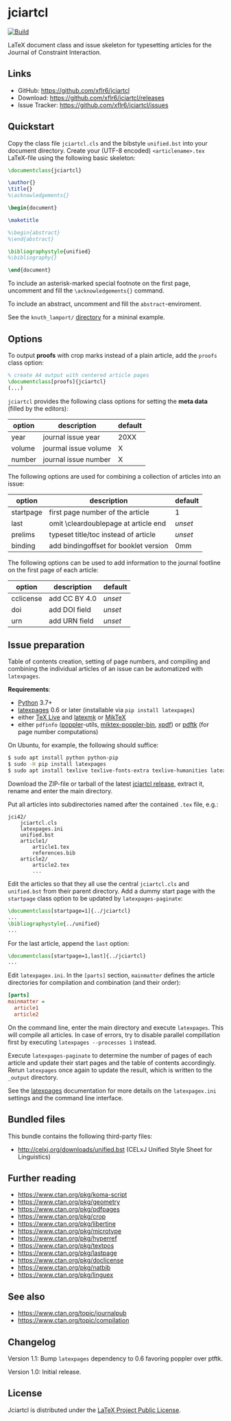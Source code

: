 jciartcl
========

[![Build](https://github.com/xflr6/jciartcl/actions/workflows/build.yaml/badge.svg?branch=master)](https://github.com/xflr6/jciartcl/actions/workflows/build.yaml?query=branch%3Amaster)

LaTeX document class and issue skeleton for typesetting articles for the
Journal of Constraint Interaction.


Links
-----

- GitHub: https://github.com/xflr6/jciartcl
- Download: https://github.com/xflr6/jciartcl/releases
- Issue Tracker: https://github.com/xflr6/jciartcl/issues


Quickstart
----------

Copy the class file `jciartcl.cls` and the bibstyle `unified.bst`
into your document directory.
Create your (UTF-8 encoded) `<articlename>.tex` LaTeX-file using
the following basic skeleton:

```latex
\documentclass{jciartcl}

\author{}
\title{}
%\acknowledgements{}

\begin{document}

\maketitle

%\begin{abstract}
%\end{abstract}

\bibliographystyle{unified}
%\bibliography{}

\end{document}
```

To include an asterisk-marked special footnote on the first page,
uncomment and fill the `\acknowledgements{}` command.

To include an abstract, uncomment and fill the `abstract`-enviroment.

See the `knuth_lamport/` [directory] for a mininal example.


Options
-------

To output **proofs** with crop marks instead of a plain article,
add the `proofs` class option:

```latex
% create A4 output with centered article pages
\documentclass[proofs]{jciartcl}
(...)
```

`jciartcl` provides the following class options for setting
the **meta data** (filled by the editors):

option |description          |default
-------|---------------------|-------
year   |journal issue year   |20XX
volume |jourmal issue volume |X
number |journal issue number |X

The following options are used for combining
a collection of articles into an issue:

option    |description                           |default
----------|--------------------------------------|-------
startpage |first page number of the article      |1
last      |omit \cleardoublepage at article end  |*unset*
prelims   |typeset title/toc instead of article  |*unset*
binding   |add bindingoffset for booklet version |0mm

The following options can be used to add information to
the journal footline on the first page of each article:

option    |description    |default
----------|---------------|-------
cclicense |add CC BY 4.0  |*unset*
doi       |add DOI field  |*unset*
urn       |add URN field  |*unset*


Issue preparation
-----------------

Table of contents creation, setting of page numbers, and compiling and
combining the individual articles of an issue can be automatized with
`latexpages`.

**Requirements**:

- [Python] 3.7+
- [latexpages] 0.6 or later (installable via `pip install latexpages`)
- either [TeX Live] and [latexmk] or [MikTeX]
- either `pdfinfo` ([poppler]-utils, [miktex-poppler-bin], [xpdf]) or [pdftk][]
  (for page number computations)

On Ubuntu, for example, the following should suffice:

```sh
$ sudo apt install python python-pip
$ sudo -H pip install latexpages
$ sudo apt install texlive texlive-fonts-extra texlive-humanities latexmk poppler-utils
```

Download the ZIP-file or tarball of the latest [jciartcl release], extract it,
rename and enter the main directory.

Put all articles into subdirectories named after the contained `.tex` file, e.g.:

```
jci42/
    jciartcl.cls
    latexpages.ini
    unified.bst
    article1/
        article1.tex
        references.bib
    article2/
        article2.tex
        ...
```

Edit the articles so that they all use the central `jciartcl.cls` and
`unified.bst` from their parent directory.
Add a dummy start page with the `startpage` class option to be updated by
`latexpages-paginate`:

```latex
\documentclass[startpage=1]{../jciartcl}
...
\bibliographystyle{../unified}
...
```

For the last article, append the `last` option:

```latex
\documentclass[startpage=1,last]{../jciartcl}
...
```

Edit `latexpagex.ini`. In the `[parts]` section, `mainmatter` defines the
article directories for compilation and combination (and their order):

```ini
[parts]
mainmatter =
  article1
  article2
```

On the command line, enter the main directory and execute `latexpages`. This
will compile all articles. In case of errors, try to disable parallel
compillation first by executing `latexpages --processes 1` instead.

Execute `latexpages-paginate` to determine the number of pages of each article
and update their start pages and the table of contents accordingly. Rerun
`latexpages` once again to update the result, which is written to the `_output`
directory.

See the [latexpages] documentation for more details on the `latexpagex.ini`
settings and the command line interface.


Bundled files
-------------

This bundle contains the following third-party files:

- http://celxj.org/downloads/unified.bst (CELxJ Unified Style Sheet for Linguistics)


Further reading
---------------

- https://www.ctan.org/pkg/koma-script
- https://www.ctan.org/pkg/geometry
- https://www.ctan.org/pkg/pdfpages
- https://www.ctan.org/pkg/crop
- https://www.ctan.org/pkg/libertine
- https://www.ctan.org/pkg/microtype
- https://www.ctan.org/pkg/hyperref
- https://www.ctan.org/pkg/textpos
- https://www.ctan.org/pkg/lastpage
- https://www.ctan.org/pkg/doclicense
- https://www.ctan.org/pkg/natbib
- https://www.ctan.org/pkg/linguex


See also
--------

- https://www.ctan.org/topic/journalpub
- https://www.ctan.org/topic/compilation


Changelog
---------

Version 1.1: Bump `latexpages` dependency to 0.6 favoring poppler over ptftk.

Version 1.0: Initial release.


License
-------

Jciartcl is distributed under the [LaTeX Project Public License].


[Python]: https://www.python.org
[latexpages]: https://pypi.python.org/pypi/latexpages
[TeX Live]: https://www.tug.org/texlive/
[MikTeX]: https://miktex.org
[latexmk]: http://personal.psu.edu/jcc8/software/latexmk-jcc/
[poppler]: https://poppler.freedesktop.org
[miktex-poppler-bin]: https://www.ctan.org/search/?phrase=miktex-poppler-bin&ext=true&FILES=on
[xpdf]: http://www.foolabs.com/xpdf/
[pdftk]: https://www.pdflabs.com/tools/pdftk-the-pdf-toolkit/
[jciartcl release]: https://github.com/xflr6/jciartcl/releases
[directory]: https://github.com/xflr6/jciartcl/tree/master/knuth_lamport
[LaTeX Project Public License]: https://www.latex-project.org/lppl.txt
